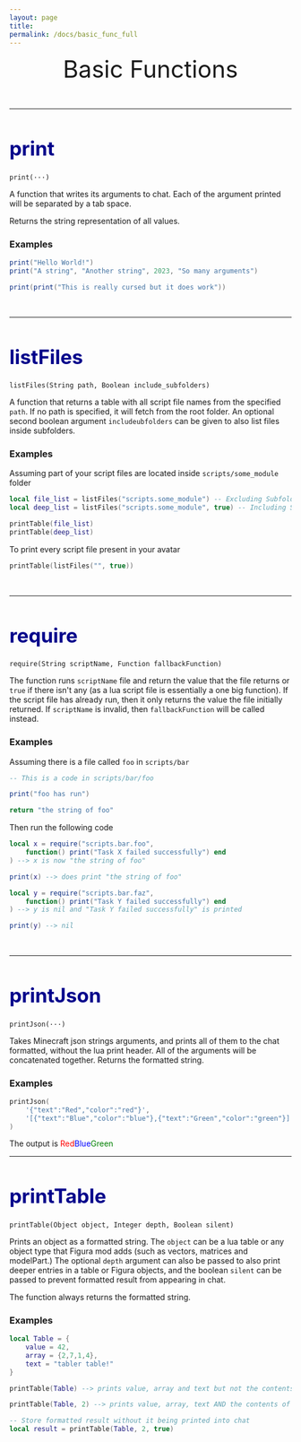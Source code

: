 ```yaml
---
layout: page
title:
permalink: /docs/basic_func_full
---
```


<center style="font-size: 3em;">Basic Functions</center>

&nbsp;

***

<h1 id="print" style="font-size: 2.5em;color:#00008B">print</h1>

`print(···)`

A function that writes its arguments to chat. Each of the argument printed will be separated by a tab space.

Returns the string representation of all values.

### Examples
```lua
print("Hello World!")
print("A string", "Another string", 2023, "So many arguments")

print(print("This is really cursed but it does work"))
```
&nbsp;

***

<h1 id="listFiles" style="font-size: 2.5em;color:#00008B">listFiles</h1>

`listFiles(String path, Boolean include_subfolders)`

A function that returns a table with all script file names from the specified `path`. If no path is specified, it will fetch from the root folder. An optional second boolean argument `includeubfolders` can be given to also list files inside subfolders.

### Examples

Assuming part of your script files are located inside `scripts/some_module` folder

```lua
local file_list = listFiles("scripts.some_module") -- Excluding Subfolders
local deep_list = listFiles("scripts.some_module", true) -- Including Subfolders

printTable(file_list)
printTable(deep_list)
```

To print every script file present in your avatar

```lua
printTable(listFiles("", true))
```
&nbsp;

***

<h1 id="require" style="font-size: 2.5em;color:#00008B">require</h1>

`require(String scriptName, Function fallbackFunction)`

The function runs `scriptName` file and return the value that the file returns or `true` if there isn't any (as a lua script file is essentially a one big function). If the script file has already run, then it only returns the value the file initially returned.
If `scriptName` is invalid, then `fallbackFunction` will be called instead.

### Examples

Assuming there is a file called `foo` in `scripts/bar`

```lua
-- This is a code in scripts/bar/foo

print("foo has run")

return "the string of foo"
```

Then run the following code

```lua
local x = require("scripts.bar.foo",
    function() print("Task X failed successfully") end
) --> x is now "the string of foo"

print(x) --> does print "the string of foo"

local y = require("scripts.bar.faz",
    function() print("Task Y failed successfully") end
) --> y is nil and "Task Y failed successfully" is printed

print(y) --> nil
```
&nbsp;

***

<h1 id="printJson" style="font-size: 2.5em;color:#00008B">printJson</h1>

`printJson(···)`

Takes Minecraft json strings arguments, and prints all of them to the chat formatted, without the lua print header. All of the arguments will be concatenated together. Returns the formatted string.

### Examples

```lua
printJson(
    '{"text":"Red","color":"red"}',
    '[{"text":"Blue","color":"blue"},{"text":"Green","color":"green"}]'
)
```

The output is <span style="color:red">Red</span><span style="color:blue">Blue</span><span style="color:green">Green</span>
&nbsp;

***

<h1 id="printTable" style="font-size: 2.5em;color:#00008B">printTable</h1>

`printTable(Object object, Integer depth, Boolean silent)`

Prints an object as a formatted string. The `object` can be a lua table or any object type that Figura mod adds (such as vectors, matrices and modelPart.) The optional `depth` argument can also be passed to also print deeper entries in a table or Figura objects, and the boolean `silent` can be passed to prevent formatted result from appearing in chat.

The function always returns the formatted string.

### Examples

```lua
local Table = {
    value = 42,
    array = {2,7,1,4},
    text = "tabler table!"
}

printTable(Table) --> prints value, array and text but not the contents of array

printTable(Table, 2) --> prints value, array, text AND the contents of array

-- Store formatted result without it being printed into chat
local result = printTable(Table, 2, true)
```
